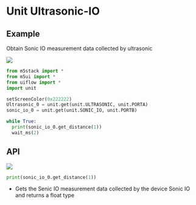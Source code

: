 # Unit Ultrasonic-IO


## Example

Obtain Sonic IO measurement data collected by ultrasonic

<img class="blockly_svg" src="https://m5stack.oss-cn-shenzhen.aliyuncs.com/resource/docs/static/assets/img/uiflow/blockly/unit/sonicio/uiflow_block_example.svg">

```python
from m5stack import *
from m5ui import *
from uiflow import *
import unit

setScreenColor(0x222222)
Ultrasonic_0 = unit.get(unit.ULTRASONIC, unit.PORTA)
sonic_io_0 = unit.get(unit.SONIC_IO, unit.PORTB)

while True:
  print(sonic_io_0.get_distance(1))
  wait_ms(2)
```

## API

<img class="blockly_svg" src="https://m5stack.oss-cn-shenzhen.aliyuncs.com/resource/docs/static/assets/img/uiflow/blockly/unit/sonicio/uiflow_block_sonic_io_get_distance.svg">

```python
print(sonic_io_0.get_distance(1))
```

- Gets the Senic IO measurement data collected by the device Sonic IO and returns a float type
